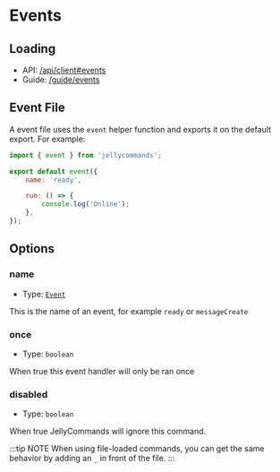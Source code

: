 # Events

## Loading

- API: [/api/client#events](/api/client#events)
- Guide: [/guide/events](/guide/events/loading) 

## Event File

A event file uses the `event` helper function and exports it on the default export. For example:

```js
import { event } from 'jellycommands';

export default event({
    name: 'ready',

    run: () => {
        console.log('Online');
    },
});
```

## Options

### name

- Type: [`Event`](https://discord.js.org/#/docs/main/stable/class/Client)

This is the name of an event, for example `ready` or `messageCreate`

### once

- Type: `boolean`

When true this event handler will only be ran once

### disabled

- Type: `boolean`

When true JellyCommands will ignore this command.

:::tip NOTE
When using file-loaded commands, you can get the same behavior by adding an `_` in front of the file.
:::
